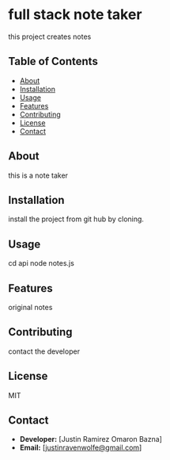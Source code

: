 # full stack note taker

this project creates notes
## Table of Contents
- [About](#about)
- [Installation](#installation)
- [Usage](#usage)
- [Features](#features)
- [Contributing](#contributing)
- [License](#license)
- [Contact](#contact)
## About
this is a note taker
## Installation
install the project from git hub by cloning.
## Usage
cd api node notes.js
## Features
original notes
## Contributing
contact the developer
## License
MIT
## Contact
- **Developer:** [Justin Ramirez Omaron Bazna]
- **Email:** [justinravenwolfe@gmail.com]
